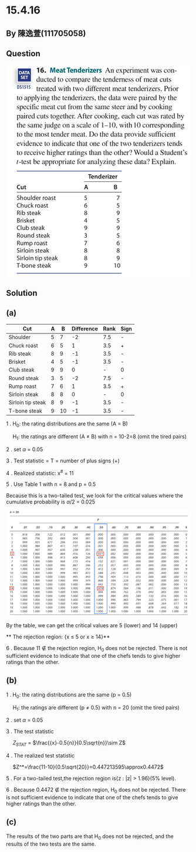 # 15.4.16

## By 陳逸萱(111705058)

## Question
![image](https://github.com/HWTeng-Course/202402-Statistics/blob/main/Images/15.4.16.jpg?raw=true)

## Solution

## (a)

| Cut                | A                | B                | Difference    | Rank        | Sign        |
| ------------------ | ---------------- | ---------------- | ------------- | ----------- | ----------- | 
| Shoulder           | 5                | 7                | -2            | 7.5         | -           |
| Chuck roast        | 6                | 5                |  1            | 3.5         | +           |
| Rib steak          | 8                | 9                | -1            | 3.5         | -           |
| Brisket            | 4                | 5                | -1            | 3.5         | -           |
| Club steak         | 9                | 9                |  0            | -           | 0           |
| Round steak        | 3                | 5                | -2            | 7.5         | -           |
| Rump roast         | 7                | 6                |  1            | 3.5         | +           |
| Sirloin steak      | 8                | 8                |  0            | -           | 0           |
| Sirloin tip steak  | 8                | 9                | -1            | 3.5         | -           |
| T-bone steak       | 9                | 10               | -1            | 3.5         | -           |

1 .
 H<sub>0</sub>: the rating distributions are the same (A = B)

 &emsp;
 H<sub>1</sub>: the ratings are different (A $\neq$ B)   with n = 10-2=8 (omit the tired pairs)

2 . set $\alpha$ = 0.05

3 . Test statistic = T = number of plus signs (+)

4 . Realized statistic: x<sup>#</sup> = 11

5 . Use Table 1 with n = 8 and p = 0.5

Because this is a two-tailed test, we look for the critical values where the cumulative probability is $\alpha$/2 = 0.025

![image](https://github.com/HWTeng-Course/202402-Statistics/blob/main/Images/IMG_2446.jpg?raw=true)

By the table, we can get the critical values are 5 (lower) and 14 (upper)

**
The rejection region: {x &le; 5 or x &ge; 14}**

6 . Because 11 &notin; the rejection region, H<sub>0</sub> does not be rejected. There is not sufficient evidence to indicate that one of the chefs tends to give higher ratings than the other.

## (b)

1 .
 H<sub>0</sub>: the rating distributions are the same (p = 0.5)

 &emsp;
 H<sub>1</sub>: the ratings are different (p $\neq$ 0.5)   with n = 20 (omit the tired pairs)

2 . set $\alpha$ = 0.05

3 . The test statistic

 &emsp;
     $Z_{STAT}$ = $\frac{{x}-0.5{n}}{0.5\sqrt{n}}\sim Z$ 

4 . The realized test statistic

 &emsp;
     $Z^*=\frac{11-10}{0.5\sqrt{20}}=0.447213595\approx0.4472$

5 . For a two-tailed test,the rejection region is{z : |z| > 1.96}(5% level).

6 . Because 0.4472 &notin; the rejection region, H<sub>0</sub> does not be rejected. There is not sufficient evidence to indicate that one of the chefs tends to give higher ratings than the other.

## (c)

The results of the two parts are that H<sub>0</sub> does not be rejected, and the results of the two tests are the same.



